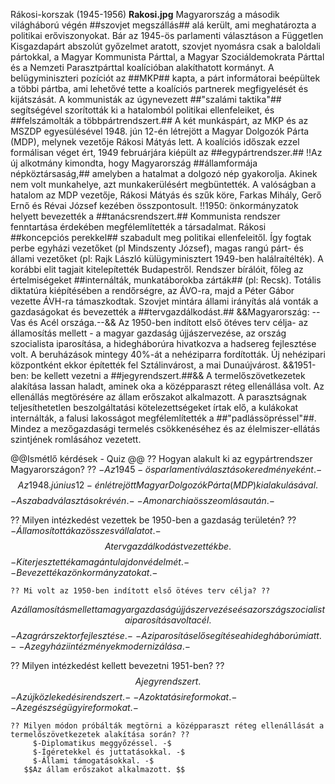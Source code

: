 Rákosi-korszak (1945-1956)
**Rakosi.jpg**
Magyarország a második világháború végén ##szovjet megszállás## alá került, ami meghatározta a politikai erőviszonyokat. Bár az 1945-ös parlamenti választáson a Független Kisgazdapárt abszolút győzelmet aratott, szovjet nyomásra csak a baloldali pártokkal, a Magyar Kommunista Párttal, a Magyar Szociáldemokrata Párttal és a Nemzeti Parasztpárttal koalícióban alakíthatott kormányt. A belügyminiszteri pozíciót az ##MKP## kapta, a párt informátorai beépültek a többi pártba, ami lehetővé tette a koalíciós partnerek megfigyelését és kijátszását. A kommunisták az úgynevezett ##"szalámi taktika"## segítségével szorították ki a hatalomból politikai ellenfeleiket, és ##felszámolták a többpártrendszert.## 
A két munkáspárt, az MKP és az MSZDP egyesülésével 1948. jún 12-én létrejött a Magyar Dolgozók Párta (MDP), melynek vezetője Rákosi Mátyás lett.
A koalíciós időszak ezzel formálisan véget ért, 1949 februárjára kiépült az ##egypártrendszer.##
!!Az új alkotmány kimondta, hogy Magyarország ##államformája népköztársaság,## amelyben a hatalmat a dolgozó nép gyakorolja.
Akinek nem volt munkahelye, azt munkakerülésért megbüntették.
A valóságban a hatalom az MDP vezetője, Rákosi Mátyás és szűk köre, Farkas Mihály, Gerő Ernő és Révai József kezében összpontosult. 
!!1950: önkormányzatok helyett bevezették a ##tanácsrendszert.##
Kommunista rendszer fenntartása érdekében megfélemlítették a társadalmat. Rákosi ##koncepciós perekkel## szabadult meg politikai ellenfeleitől. 
Így fogtak perbe egyházi vezetőket (pl Mindszenty József), magas rangú párt- és állami vezetőket (pl: Rajk László külügyminisztert 1949-ben halálraítélték).
A korábbi elit tagjait kitelepítették Budapestről. Rendszer bírálóit, főleg az értelmiségeket ##internálták, munkatáborokba zárták## (pl: Recsk).
Totális diktatúra kiépítésében a rendőrségre, az ÁVO-ra, majd a Péter Gábor vezette ÁVH-ra támaszkodtak.
Szovjet mintára állami irányítás alá vonták a gazdaságokat és bevezették a ##tervgazdálkodást.##
&&Magyarország: --Vas és Acél országa.--&&
Az 1950-ben indított első ötéves terv célja- az államosítás mellett - a magyar gazdaság újjászervezése, az ország szocialista iparosítása, a hidegháborúra hivatkozva a hadsereg fejlesztése volt. A beruházások mintegy 40%-át a nehéziparra fordították. 
Új nehézipari központként ekkor építették fel Sztálinvárost, a mai Dunaújvárost.
&&1951-ben: be kellett vezetni a ##jegyrendszert.##&&
A termelőszövetkezetek alakítása lassan haladt, aminek oka a középparaszt réteg ellenállása volt. Az ellenállás megtörésére az állam erőszakot alkalmazott.
A parasztságnak teljesíthetetlen beszolgáltatási kötelezettségeket írtak elő, a kulákokat internálták, a falusi lakosságot megfélemlítették a ##"padlássöpréssel"##. Mindez a mezőgazdasági termelés csökkenéséhez és az élelmiszer-ellátás szintjének romlásához vezetett.

@@Ismétlő kérdések - Quiz @@
    ?? Hogyan alakult ki az egypártrendszer Magyarországon? ??
        $- Az 1945-ös parlamenti választások eredményeként. -$
       $$Az 1948. június 12-én létrejött Magyar Dolgozók Párta (MDP) kialakulásával. $$
        $- A szabad választások révén. -$
        $- A monarchia összeomlása után. -$

   ?? Milyen intézkedést vezettek be 1950-ben a gazdaság területén? ??
         $-Államosították az összes vállalatot. -$
     $$A tervgazdálkodást vezették be. $$
         $-Kiterjesztették a magántulajdon védelmét. -$
         $-Bevezették az önkormányzatokat. -$

    ?? Mi volt az 1950-ben indított első ötéves terv célja? ??
   $$ Az államosítás mellett a magyar gazdaság újjászervezése és az ország szocialista iparosítása volt a cél.  $$
         $-Az agrárszektor fejlesztése. -$
         $-Az iparosítás elősegítése a hidegháború miatt. -$
         $-Az egyházi intézmények modernizálása. -$

  ??  Milyen intézkedést kellett bevezetni 1951-ben? ??
    $$A jegyrendszert. $$
         $-Az új közlekedési rendszert. -$
         $-Az oktatási reformokat. -$
         $-Az egészségügyi reformokat. -$

    ?? Milyen módon próbálták megtörni a középparaszt réteg ellenállását a termelőszövetkezetek alakítása során? ?? 
         $-Diplomatikus meggyőzéssel. -$
         $-Ígéretekkel és juttatásokkal. -$
         $-Állami támogatásokkal. -$
       $$Az állam erőszakot alkalmazott. $$